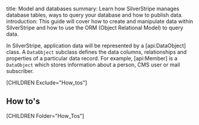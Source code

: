 title: Model and databases
summary: Learn how SilverStripe manages database tables, ways to query your database and how to publish data.
introduction: This guide will cover how to create and manipulate data within SilverStripe and how to use the ORM (Object Relational Model) to query data.

In SilverStripe, application data will be represented by a [api:DataObject] class. A `DataObject` subclass defines the
data columns, relationships and properties of a particular data record. For example, [api:Member] is a `DataObject` 
which stores information about a person, CMS user or mail subscriber.

[CHILDREN Exclude="How_tos"]

## How to's

[CHILDREN Folder="How_Tos"]